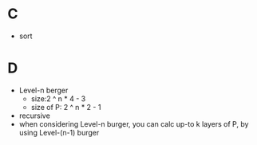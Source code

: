 # C

- sort

# D

- Level-n berger
    - size:2 ^ n * 4 - 3
    - size of P: 2 ^ n * 2 - 1
- recursive
- when considering Level-n burger, you can calc up-to k layers of P, by using Level-(n-1) burger